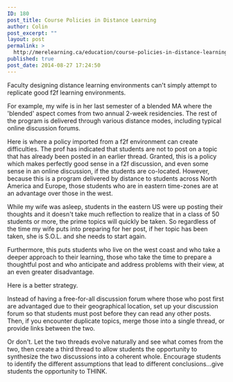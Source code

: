 ```yaml
---
ID: 180
post_title: Course Policies in Distance Learning
author: Colin
post_excerpt: ""
layout: post
permalink: >
  http://merelearning.ca/education/course-policies-in-distance-learning/
published: true
post_date: 2014-08-27 17:24:50
---
```

Faculty designing distance learning environments can't simply attempt to replicate good f2f learning environments.

For example, my wife is in her last semester of a blended MA where the 'blended' aspect comes from two annual 2-week residencies. The rest of the program is delivered through various distance modes, including typical online discussion forums.

Here is where a policy imported from a f2f environment can create difficulties. The prof has indicated that students are not to post on a topic that has already been posted in an earlier thread. Granted, this is a policy which makes perfectly good sense in a f2f discussion, and even some sense in an online discussion, if the students are co-located. However, because this is a program delivered by distance to students across North America and Europe, those students who are in eastern time-zones are at an advantage over those in the west.

While my wife was asleep, students in the eastern US were up posting their thoughts and it doesn't take much reflection to realize that in a class of 50 students or more, the prime topics will quickly be taken. So regardless of the time my wife puts into preparing for her post, if her topic has been taken, she is S.O.L. and she needs to start again.

Furthermore, this puts students who live on the west coast and who take a deeper approach to their learning, those who take the time to prepare a thoughtful post and who anticipate and address problems with their view, at an even greater disadvantage.

Here is a better strategy.

Instead of having a free-for-all discussion forum where those who post first are advantaged due to their geographical location, set up your discussion forum so that students must post before they can read any other posts. Then, if you encounter duplicate topics, merge those into a single thread, or provide links between the two.

Or don't. Let the two threads evolve naturally and see what comes from the two, then create a third thread to allow students the opportunity to synthesize the two discussions into a coherent whole. Encourage students to identify the different assumptions that lead to different conclusions...give students the opportunity to THINK.